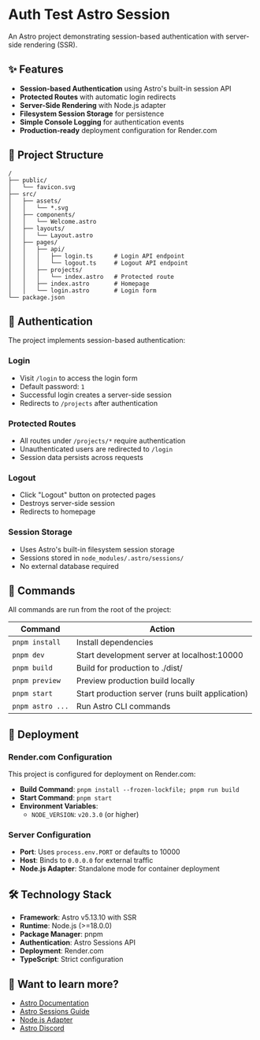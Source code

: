 # Auth Test Astro Session

An Astro project demonstrating session-based authentication with server-side rendering (SSR).

## ✨ Features

- **Session-based Authentication** using Astro's built-in session API
- **Protected Routes** with automatic login redirects
- **Server-Side Rendering** with Node.js adapter
- **Filesystem Session Storage** for persistence
- **Simple Console Logging** for authentication events
- **Production-ready** deployment configuration for Render.com

## 🚀 Project Structure

```text
/
├── public/
│   └── favicon.svg
├── src/
│   ├── assets/
│   │   └── *.svg
│   ├── components/
│   │   └── Welcome.astro
│   ├── layouts/
│   │   └── Layout.astro
│   ├── pages/
│   │   ├── api/
│   │   │   ├── login.ts      # Login API endpoint
│   │   │   └── logout.ts     # Logout API endpoint
│   │   ├── projects/
│   │   │   └── index.astro   # Protected route
│   │   ├── index.astro       # Homepage
│   │   └── login.astro       # Login form
└── package.json
```

## 🔐 Authentication

The project implements session-based authentication:

### Login
- Visit `/login` to access the login form
- Default password: `1`
- Successful login creates a server-side session
- Redirects to `/projects` after authentication

### Protected Routes
- All routes under `/projects/*` require authentication
- Unauthenticated users are redirected to `/login`
- Session data persists across requests

### Logout
- Click "Logout" button on protected pages
- Destroys server-side session
- Redirects to homepage

### Session Storage
- Uses Astro's built-in filesystem session storage
- Sessions stored in `node_modules/.astro/sessions/`
- No external database required

## 🧞 Commands

All commands are run from the root of the project:

| Command | Action |
|---------|--------|
| `pnpm install` | Install dependencies |
| `pnpm dev` | Start development server at localhost:10000 |
| `pnpm build` | Build for production to ./dist/ |
| `pnpm preview` | Preview production build locally |
| `pnpm start` | Start production server (runs built application) |
| `pnpm astro ...` | Run Astro CLI commands |

## 🚀 Deployment

### Render.com Configuration

This project is configured for deployment on Render.com:

- **Build Command**: `pnpm install --frozen-lockfile; pnpm run build`
- **Start Command**: `pnpm start`
- **Environment Variables**:
  - `NODE_VERSION`: `v20.3.0` (or higher)

### Server Configuration

- **Port**: Uses `process.env.PORT` or defaults to 10000
- **Host**: Binds to `0.0.0.0` for external traffic
- **Node.js Adapter**: Standalone mode for container deployment

## 🛠️ Technology Stack

- **Framework**: Astro v5.13.10 with SSR
- **Runtime**: Node.js (>=18.0.0)
- **Package Manager**: pnpm
- **Authentication**: Astro Sessions API
- **Deployment**: Render.com
- **TypeScript**: Strict configuration

## 👀 Want to learn more?

- [Astro Documentation](https://docs.astro.build)
- [Astro Sessions Guide](https://docs.astro.build/en/guides/sessions/)
- [Node.js Adapter](https://docs.astro.build/en/guides/integrations-guide/node/)
- [Astro Discord](https://astro.build/chat)